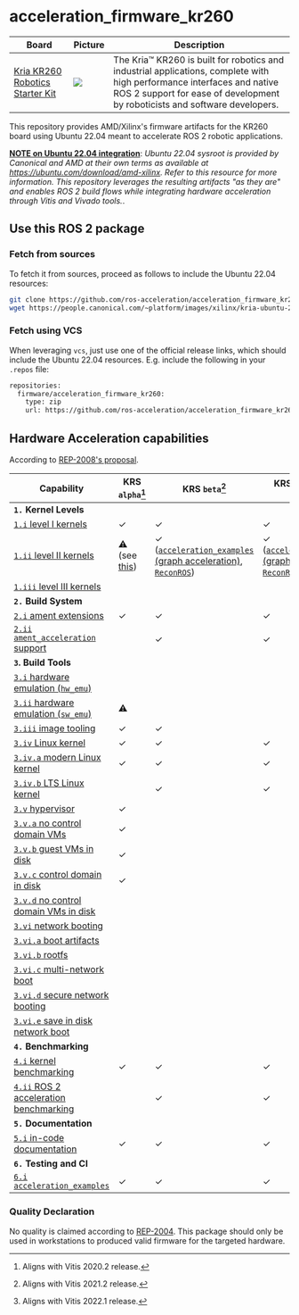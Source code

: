 # acceleration_firmware_kr260

| Board | Picture | Description |
|------------|-------|-------------|
| [Kria KR260 Robotics Starter Kit](https://www.xilinx.com/products/som/kria/kr260-robotics-starter-kit.html) | ![](https://www.xilinx.com/content/dam/xilinx/imgs/products/som/kr260-angel-1.png) | The Kria™ KR260 is built for robotics and industrial applications, complete with high performance interfaces and native ROS 2 support for ease of development by roboticists and software developers.  |


This repository provides AMD/Xilinx's firmware artifacts for the KR260 board using Ubuntu 22.04 meant to accelerate ROS 2 robotic applications.

<ins>**NOTE on Ubuntu 22.04 integration**</ins>: *Ubuntu 22.04 sysroot is provided by Canonical and AMD at their own terms as available at https://ubuntu.com/download/amd-xilinx. Refer to this resource for more information. This repository leverages the resulting artifacts "as they are" and enables ROS 2 build flows while integrating hardware acceleration through Vitis and Vivado tools.*. 

## Use this ROS 2 package

### Fetch from sources
To fetch it from sources, proceed as follows to include the Ubuntu 22.04 resources:

```bash
git clone https://github.com/ros-acceleration/acceleration_firmware_kr260
wget https://people.canonical.com/~platform/images/xilinx/kria-ubuntu-22.04/iot-limerick-kria-classic-desktop-2204-x06-20220614-78-sysroot.tar.xz -P acceleration_firmware_kr260/firmware/  # will take a few seconds
```

### Fetch using VCS
When leveraging `vcs`, just use one of the official release links, which should include the Ubuntu 22.04 resources. E.g. include the following in your `.repos` file:

```bash
repositories:
  firmware/acceleration_firmware_kr260:
    type: zip
    url: https://github.com/ros-acceleration/acceleration_firmware_kr260/releases/download/v1.0.0/acceleration_firmware_kr260.zip
```

## Hardware Acceleration capabilities

According to [REP-2008's proposal](https://github.com/ros-infrastructure/rep/pull/324).

| Capability | KRS `alpha`[^1] | KRS `beta`[^2] | KRS `1.0`[^3] (*Ubuntu 22.04*) |
|------------|-------------|------------|-------------|
| **`1.` Kernel Levels** |  |  |   |
| [`1.i` level I kernels](https://ros.org/reps/rep-2008.html#i) | ✓ | ✓ | ✓ |
| [`1.ii` level II kernels](https://ros.org/reps/rep-2008.html#ii) | :warning: (see [this](https://github.com/Lien182/ReconROS)) | ✓ ([`acceleration_examples` (graph acceleration)](https://github.com/ros-acceleration/acceleration_examples/tree/main/graphs/perception/perception_2nodes), [`ReconROS`](https://github.com/Lien182/ReconROS)) | ✓ ([`acceleration_examples` (graph acceleration)](https://github.com/ros-acceleration/acceleration_examples/tree/main/graphs), [`ReconROS`](https://github.com/Lien182/ReconROS)) |
| [`1.iii` level III kernels](https://ros.org/reps/rep-2008.html#iii) |  |  |  |
| **`2.` Build System** | | | |
| [`2.i` ament extensions](https://ros.org/reps/rep-2008.html#id13) | ✓ | ✓ | ✓ |
| [`2.ii` `ament_acceleration` support](https://ros.org/reps/rep-2008.html#id14) | | ✓ | ✓ |
| **`3`. Build Tools** | | | |
| [`3.i` hardware emulation (`hw_emu`) ](https://ros.org/reps/rep-2008.html#id15) |  |  |  |
| [`3.ii` hardware emulation (`sw_emu`)](https://ros.org/reps/rep-2008.html#id16) | :warning: |  |  |
| [`3.iii` image tooling](https://ros.org/reps/rep-2008.html#id17) | ✓ | ✓ |  |
| [`3.iv` Linux kernel ](https://ros.org/reps/rep-2008.html#iv) | ✓ | ✓ | ✓ |
| [`3.iv.a` modern Linux kernel](https://ros.org/reps/rep-2008.html#iv-a) | ✓ | ✓ | ✓ |
| [`3.iv.b` LTS Linux kernel](https://ros.org/reps/rep-2008.html#iv-b) | | ✓ | ✓ |
| [`3.v` hypervisor ](https://ros.org/reps/rep-2008.html#v) | ✓ |  |  |
| [`3.v.a` no control domain VMs](https://ros.org/reps/rep-2008.html#v-a) | ✓ |  |  |
| [`3.v.b` guest VMs in disk](https://ros.org/reps/rep-2008.html#v-b) | ✓ |  |  |
| [`3.v.c` control domain in disk](https://ros.org/reps/rep-2008.html#v-c) | ✓  |  |  |
| [`3.v.d` no control domain VMs in disk](https://ros.org/reps/rep-2008.html#v-d) | | | |
| [`3.vi` network booting ](https://ros.org/reps/rep-2008.html#vi) | |  |  |
| [`3.vi.a` boot artifacts ](https://ros.org/reps/rep-2008.html#vi-a) | |  |  |
| [`3.vi.b` rootfs ](https://ros.org/reps/rep-2008.html#vi-b) | |  |  |
| [`3.vi.c` multi-network boot](https://ros.org/reps/rep-2008.html#vi-c) | |  |  |
| [`3.vi.d` secure network booting](https://ros.org/reps/rep-2008.html#vi-d) | |  |  |
| [`3.vi.e` save in disk network boot](https://ros.org/reps/rep-2008.html#vi-e) | |  |  |
| **`4.` Benchmarking** | | | |
| [`4.i` kernel benchmarking](https://ros.org/reps/rep-2008.html#id18) | ✓ | ✓ | ✓ |
| [`4.ii` ROS 2 acceleration benchmarking](https://ros.org/reps/rep-2008.html#id19) | | ✓ | ✓ |
| **`5.` Documentation** | |  |  |
| [`5.i` in-code documentation](https://ros.org/reps/rep-2008.html#id20) | ✓ | ✓ | ✓ |
| **`6.` Testing and CI** | |  |  |
| [`6.i` `acceleration_examples` ](https://ros.org/reps/rep-2008.html#id21) | ✓ | ✓ | ✓ |


[^1]: Aligns with Vitis 2020.2 release.
[^2]: Aligns with Vitis 2021.2 release.
[^3]: Aligns with Vitis 2022.1 release.

### Quality Declaration

No quality is claimed according to [REP-2004](https://www.ros.org/reps/rep-2004.html). This package should only be used in workstations to produced valid firmware for the targeted hardware.


